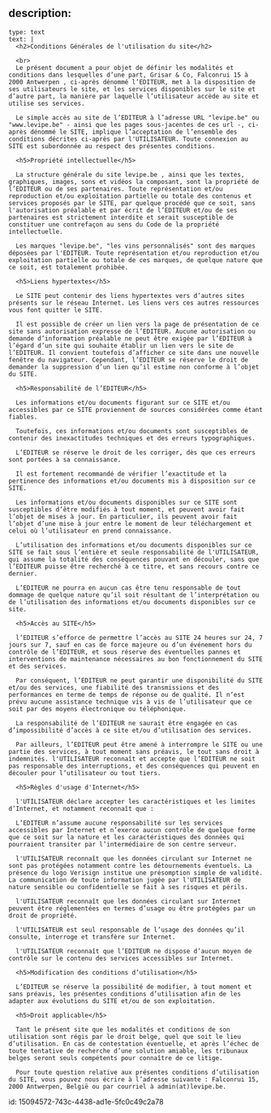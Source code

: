 description:
  -
    type: text
    text: |
      <h2>Conditions Générales de l'utilisation du site</h2>
      
      <br>
      Le présent document a pour objet de définir les modalités et conditions dans lesquelles d’une part, Grisar & Co, Falconrui 15 à 2000 Antwerpen , ci-après dénommé l’EDITEUR, met à la disposition de ses utilisateurs le site, et les services disponibles sur le site et d’autre part, la manière par laquelle l’utilisateur accède au site et utilise ses services.
      
      Le simple accès au site de l’EDITEUR à l’adresse URL "levipe.be" ou "www.levipe.be" - ainsi que les pages sous-jacentes de ces url -, ci-après dénommé le SITE, implique l’acceptation de l’ensemble des conditions décrites ci-après par l'UTILISATEUR. Toute connexion au SITE est subordonnée au respect des présentes conditions.
      
      <h5>Propriété intellectuelle</h5>
      
      La structure générale du site levipe.be , ainsi que les textes, graphiques, images, sons et vidéos la composant, sont la propriété de l’EDITEUR ou de ses partenaires. Toute représentation et/ou reproduction et/ou exploitation partielle ou totale des contenus et services proposés par le SITE, par quelque procédé que ce soit, sans l'autorisation préalable et par écrit de l’EDITEUR et/ou de ses partenaires est strictement interdite et serait susceptible de constituer une contrefaçon au sens du Code de la propriété intellectuelle.
      
      Les marques "levipe.be", "les vins personnalisés" sont des marques déposées par l'EDITEUR. Toute représentation et/ou reproduction et/ou exploitation partielle ou totale de ces marques, de quelque nature que ce soit, est totalement prohibée.
      
      <h5>Liens hypertextes</h5>
      
      Le SITE peut contenir des liens hypertextes vers d’autres sites présents sur le réseau Internet. Les liens vers ces autres ressources vous font quitter le SITE.
      
      Il est possible de créer un lien vers la page de présentation de ce site sans autorisation expresse de l’EDITEUR. Aucune autorisation ou demande d’information préalable ne peut être exigée par l’EDITEUR à l’égard d’un site qui souhaite établir un lien vers le site de l’EDITEUR. Il convient toutefois d’afficher ce site dans une nouvelle fenêtre du navigateur. Cependant, l’EDITEUR se réserve le droit de demander la suppression d’un lien qu’il estime non conforme à l’objet du SITE.
      
      <h5>Responsabilité de l’EDITEUR</h5>
      
      Les informations et/ou documents figurant sur ce SITE et/ou accessibles par ce SITE proviennent de sources considérées comme étant fiables.
      
      Toutefois, ces informations et/ou documents sont susceptibles de contenir des inexactitudes techniques et des erreurs typographiques.
      
      L’EDITEUR se réserve le droit de les corriger, dès que ces erreurs sont portées à sa connaissance.
      
      Il est fortement recommandé de vérifier l’exactitude et la pertinence des informations et/ou documents mis à disposition sur ce SITE.
      
      Les informations et/ou documents disponibles sur ce SITE sont susceptibles d’être modifiés à tout moment, et peuvent avoir fait l’objet de mises à jour. En particulier, ils peuvent avoir fait l’objet d’une mise à jour entre le moment de leur téléchargement et celui où l’utilisateur en prend connaissance.
      
      L’utilisation des informations et/ou documents disponibles sur ce SITE se fait sous l’entière et seule responsabilité de l'UTILISATEUR, qui assume la totalité des conséquences pouvant en découler, sans que l’EDITEUR puisse être recherché à ce titre, et sans recours contre ce dernier.
      
      L’EDITEUR ne pourra en aucun cas être tenu responsable de tout dommage de quelque nature qu’il soit résultant de l’interprétation ou de l’utilisation des informations et/ou documents disponibles sur ce site.
      
      <h5>Accès au SITE</h5>
      
      l’EDITEUR s’efforce de permettre l’accès au SITE 24 heures sur 24, 7 jours sur 7, sauf en cas de force majeure ou d’un événement hors du contrôle de l’EDITEUR, et sous réserve des éventuelles pannes et interventions de maintenance nécessaires au bon fonctionnement du SITE et des services.
      
      Par conséquent, l’EDITEUR ne peut garantir une disponibilité du SITE et/ou des services, une fiabilité des transmissions et des performances en terme de temps de réponse ou de qualité. Il n’est prévu aucune assistance technique vis à vis de l’utilisateur que ce soit par des moyens électronique ou téléphonique.
      
      La responsabilité de l’EDITEUR ne saurait être engagée en cas d’impossibilité d’accès à ce site et/ou d’utilisation des services.
      
      Par ailleurs, l’EDITEUR peut être amené à interrompre le SITE ou une partie des services, à tout moment sans préavis, le tout sans droit à indemnités. l'UTILISATEUR reconnaît et accepte que l’EDITEUR ne soit pas responsable des interruptions, et des conséquences qui peuvent en découler pour l’utilisateur ou tout tiers.
      
      <h5>Règles d'usage d'Internet</h5>
      
      l'UTILISATEUR déclare accepter les caractéristiques et les limites d’Internet, et notamment reconnaît que :
      
      L’EDITEUR n’assume aucune responsabilité sur les services accessibles par Internet et n’exerce aucun contrôle de quelque forme que ce soit sur la nature et les caractéristiques des données qui pourraient transiter par l’intermédiaire de son centre serveur.
      
      l'UTILISATEUR reconnaît que les données circulant sur Internet ne sont pas protégées notamment contre les détournements éventuels. La présence du logo Verisign institue une présomption simple de validité. La communication de toute information jugée par l'UTILISATEUR de nature sensible ou confidentielle se fait à ses risques et périls.
      
      l'UTILISATEUR reconnaît que les données circulant sur Internet peuvent être réglementées en termes d’usage ou être protégées par un droit de propriété.
      
      l'UTILISATEUR est seul responsable de l’usage des données qu’il consulte, interroge et transfère sur Internet.
      
      l'UTILISATEUR reconnaît que l’EDITEUR ne dispose d’aucun moyen de contrôle sur le contenu des services accessibles sur Internet.
      
      <h5>Modification des conditions d’utilisation</h5>
      
      L’EDITEUR se réserve la possibilité de modifier, à tout moment et sans préavis, les présentes conditions d’utilisation afin de les adapter aux évolutions du SITE et/ou de son exploitation.
      
      <h5>Droit applicable</h5>
      
      Tant le présent site que les modalités et conditions de son utilisation sont régis par le droit belge, quel que soit le lieu d’utilisation. En cas de contestation éventuelle, et après l’échec de toute tentative de recherche d’une solution amiable, les tribunaux belges seront seuls compétents pour connaître de ce litige.
      
      Pour toute question relative aux présentes conditions d’utilisation du SITE, vous pouvez nous écrire à l’adresse suivante : Falconrui 15, 2000 Antwerpen, België ou par courriel à admin(at)levipe.be.
id: 15094572-743c-4438-ad1e-5fc0c49c2a78
